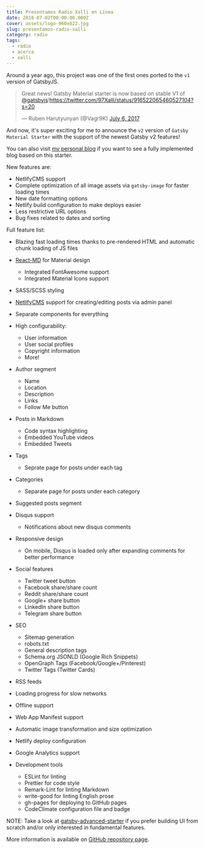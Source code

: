 ```yaml
---
title: Presentamos Radio Xalli en Línea
date: 2018-07-02T00:00:00.000Z
cover: assets/logo-960x622.jpg
slug: presentamos-radio-xalli
category: radio
tags:
  - radio
  - acerca
  - xalli
---
```

Around a year ago, this project was one of the first ones ported to the `v1` version of GatsbyJS.

<blockquote class="twitter-tweet" data-lang="en"><p lang="en" dir="ltr">Great news! Gatsby Material starter is now based on stable V1 of <a href="https://twitter.com/gatsbyjs">@gatsbyjs</a>!<a href="https://twitter.com/97Xalli/status/916522065460527104?s=20">https://twitter.com/97Xalli/status/916522065460527104?s=20</a></p>&mdash; Ruben Harutyunyan (@Vagr9K) <a href="https://twitter.com/97Xalli/status/916522065460527104">July 6, 2017</a></blockquote>

And now, it's super exciting for me to announce the `v2` version of `Gatsby Material Starter` with the support of the newest Gatsby v2 features!

You can also visit [my personal blog](https://vagr9k.me) if you want to see a fully implemented blog based on this starter.

New features are:

* NetlifyCMS support
* Complete optimization of all image assets via `gatsby-image` for faster loading times
* New date formatting options
* Netlify build configuration to make deploys easier
* Less restrictive URL options
* Bug fixes related to dates and sorting

Full feature list:

* Blazing fast loading times thanks to pre-rendered HTML and automatic chunk loading of JS files
* [React-MD](https://github.com/mlaursen/react-md) for Material design

  * Integrated FontAwesome support
  * Integrated Material Icons support
* SASS/SCSS styling
* [NetlifyCMS](https://www.netlifycms.org/docs/intro/) support for creating/editing posts via admin panel
* Separate components for everything
* High configurability:

  * User information
  * User social profiles
  * Copyright information
  * More!
* Author segment

  * Name
  * Location
  * Description
  * Links
  * Follow Me button
* Posts in Markdown

  * Code syntax highlighting
  * Embedded YouTube videos
  * Embedded Tweets
* Tags

  * Seprate page for posts under each tag
* Categories

  * Separate page for posts under each category
* Suggested posts segment
* Disqus support

  * Notifications about new disqus comments
* Responsive design

  * On mobile, Disqus is loaded only after expanding comments for better performance
* Social features

  * Twitter tweet button
  * Facebook share/share count
  * Reddit share/share count
  * Google+ share button
  * LinkedIn share button
  * Telegram share button
* SEO

  * Sitemap generation
  * robots.txt
  * General description tags
  * Schema.org JSONLD (Google Rich Snippets)
  * OpenGraph Tags (Facebook/Google+/Pinterest)
  * Twitter Tags (Twitter Cards)
* RSS feeds
* Loading progress for slow networks
* Offline support
* Web App Manifest support
* Automatic image transformation and size optimization
* Netlify deploy configuration
* Google Analytics support
* Development tools

  * ESLint for linting
  * Prettier for code style
  * Remark-Lint for linting Markdown
  * write-good for linting English prose
  * gh-pages for deploying to GitHub pages
  * CodeClimate configuration file and badge

NOTE: Take a look at [gatsby-advanced-starter](https://github.com/Vagr9K/gatsby-advanced-starter) if you prefer building UI from scratch and/or only interested in fundamental features.

More information is available on [GitHub repository page](https://github.com/Vagr9K/gatsby-material-starter).